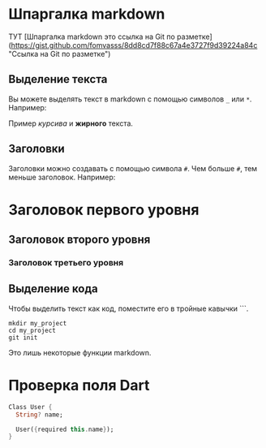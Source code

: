 ﻿# Шпаргалка markdown

ТУТ [Шпаргалка markdown это cсылка на Git по разметке] (https://gist.github.com/fomvasss/8dd8cd7f88c67a4e3727f9d39224a84c "Ссылка на Git по разметке")

## Выделение текста

Вы можете выделять текст в markdown с помощью символов `_` или `*`. Например:

Пример _курсива_ и **жирного** текста.

## Заголовки

Заголовки можно создавать с помощью символа `#`. Чем больше `#`, тем меньше заголовок. Например:

# Заголовок первого уровня
## Заголовок второго уровня
### Заголовок третьего уровня

## Выделение кода

Чтобы выделить текст как код, поместите его в тройные кавычки ```. 

```
mkdir my_project
cd my_project
git init
```

Это лишь некоторые функции markdown.

# Проверка поля Dart

```dart
Class User {
  String? name;

  User({required this.name});
}
```

